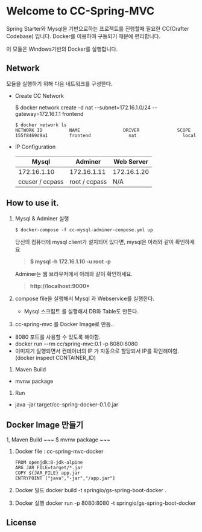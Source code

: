 # Welcome to CC-Spring-MVC

Spring Starter와 Mysql을 기반으로하는 프로젝트를 진행할때 필요한 CC(Crafter Codebase) 입니다.
Docker를 이용하여 구동되기 때문에 편리합니다.

이 모듈은 Windows기반의 Docker를 실행합니다.

## Network
모듈을 실행하기 위해 다음 네트워크를 구성한다.

* Create CC Network

    $ docker network create -d nat --subnet=172.16.1.0/24 --gateway=172.16.1.1 frontend

    ~~~
    $ docker network ls
    NETWORK ID          NAME                DRIVER              SCOPE
    155f8469d9a1        frontend              nat                 local
    ~~~

* IP Configuration

    Mysql           | Adminer       | Web Server        
    --------------- | ------------- | -------------
    172.16.1.10     | 172.16.1.11   | 172.16.1.20
    ccuser / ccpass | root / ccpass | N/A


## How to use it.
1. Mysql & Adminer 실행
    ~~~
    $ docker-compose -f cc-mysql-adminer-compose.yml up
    ~~~
    
   당신의 컴퓨터에 mysql client가 설치되어 있다면, mysql은 아래와 같이 확인하세요
    >__$ mysql -h 172.16.1.10 -u root -p__
  
    Adminer는 웹 브라우저에서 아래와 같이 확인하세요.
    >__http://localhost:9000*__
    

    
1. compose file을 실행해서 Mysql 과 Webservice를 실행한다.
    - Mysql 스크립트 를 실행해서 DB와 Table도 만든다.
    

1. cc-spring-mvc 를 Docker Image로 만듬..
* 8080 포트를 사용할 수 있도록 해야함.
* docker run --rm cc/spring-mvc:0.1 -p 8080:8080
* 이미지기 실행되면서 컨테이너의 IP 가 자동으로 할당되서 IP를 확인해야함. (docker inspect CONTAINER_ID)


1. Maven Build
*  mvnw package

1. Run
*  java -jar target/cc-spring-docker-0.1.0.jar


## Docker Image 만들기

1, Maven Build
    ~~~
    $ mvnw package
    ~~~

1. Docker file : cc-spring-mvc-docker
    ~~~
    FROM openjdk:8-jdk-alpine
    ARG JAR_FILE=target/*.jar
    COPY ${JAR_FILE} app.jar
    ENTRYPOINT ["java","-jar","/app.jar"]
    ~~~

1. Docker 빌드
    docker build -t springio/gs-spring-boot-docker .

1. Docker 실행
    docker run -p 8080:8080 -t springio/gs-spring-boot-docker
    
    
    

## License





